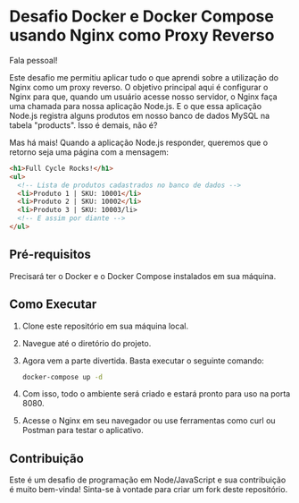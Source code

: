 # Desafio Docker e Docker Compose usando Nginx como Proxy Reverso

Fala pessoal!

Este desafio me permitiu aplicar tudo o que aprendi sobre a utilização do Nginx como um proxy reverso. O objetivo principal aqui é configurar o Nginx para que, quando um usuário acesse nosso servidor, o Nginx faça uma chamada para nossa aplicação Node.js. E o que essa aplicação Node.js registra alguns produtos em nosso banco de dados MySQL na tabela "products". Isso é demais, não é?

Mas há mais! Quando a aplicação Node.js responder, queremos que o retorno seja uma página com a mensagem:

```html
<h1>Full Cycle Rocks!</h1>
<ul>
  <!-- Lista de produtos cadastrados no banco de dados -->
  <li>Produto 1 | SKU: 10001</li>
  <li>Produto 2 | SKU: 10002</li>
  <li>Produto 3 | SKU: 10003/li>
  <!-- E assim por diante -->
</ul>
```

## Pré-requisitos

Precisará ter o Docker e o Docker Compose instalados em sua máquina.

## Como Executar

1. Clone este repositório em sua máquina local.

2. Navegue até o diretório do projeto.

3. Agora vem a parte divertida. Basta executar o seguinte comando:

   ```bash
   docker-compose up -d
   ```

4. Com isso, todo o ambiente será criado e estará pronto para uso na porta 8080.

5. Acesse o Nginx em seu navegador ou use ferramentas como curl ou Postman para testar o aplicativo.

## Contribuição

Este é um desafio de programação em Node/JavaScript e sua contribuição é muito bem-vinda! Sinta-se à vontade para criar um fork deste repositório.